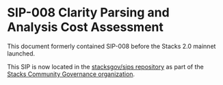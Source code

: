 # SIP-008 Clarity Parsing and Analysis Cost Assessment

This document formerly contained SIP-008 before the Stacks 2.0 mainnet launched.

This SIP is now located in the [stacksgov/sips repository](https://github.com/stacksgov/sips/blob/main/sips/sip-008/sip-008-analysis-cost-assessment.md) as part of the [Stacks Community Governance organization](https://github.com/stacksgov).
